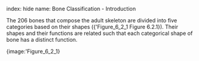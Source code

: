 index: hide
name: Bone Classification - Introduction

The 206 bones that compose the adult skeleton are divided into five categories based on their shapes ({'Figure_6_2_1 Figure 6.2.1}). Their shapes and their functions are related such that each categorical shape of bone has a distinct function.


{image:'Figure_6_2_1}
        
